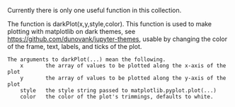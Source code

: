 Currently there is only one useful function in this collection. 

The function is darkPlot(x,y,style,color). This function is used to make plotting with matplotlib
on dark themes, see https://github.com/dunovank/jupyter-themes, usable by changing the color of 
the frame, text, labels, and ticks of the plot. 

    The arguments to darkPlot(...) mean the following.
        x       the array of values to be plotted along the x-axis of the plot
        y       the array of values to be plotted along the y-axis of the plot
        style   the style string passed to matplotlib.pyplot.plot(...)
        color   the color of the plot's trimmings, defaults to white.

